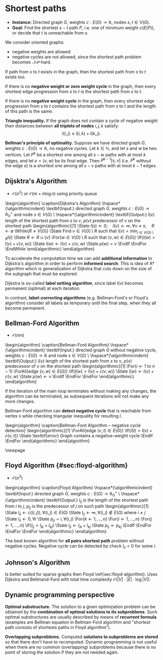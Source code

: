 # Shortest paths

* **Instance:** Directed graph $G$, weights $c: E(G) \rightarrow \mathbb{R}$, nodes $s, t \in V(G)$.
* **Goal:** Find the shortest $s - t$ path $P$, i.e. one of minimum weight $c(E(P))$, or decide that $t$ is unreachable from $s$.

We consider oriented graphs:

* negative weights are allowed
* negative cycles are not allowed, since the shortest path problem becomes $\mathcal{NP}$-hard.

If path from $s$ to $t$ exists in the graph, then the shortest path from $s$ to $t$ exists too.

If there is no **negative weight or zero weight cycle** in the graph, then every shortest edge progression from $s$ to $t$ is the shortest path from $s$ to $t$.

If there is no **negative weight cycle** in the graph, then every shortest edge progression from $s$ to $t$ contains the shortest path from $s$ to $t$ and the length of this path is the same.

**Triangle inequality.** If the graph does not contain a cycle of negative weight then distances between **all triplets of nodes** $i, j, k$ satisfy:
$$l(i, j) \leq l(i,k) + l(k, j).$$

**Bellman's principle of optimality.** Suppose we have directed graph $G$, weights $c: E(G) \rightarrow \mathbb{R}$, no negative cycles. Let $k \in \mathbb{N}$, and let $s$ and $w$ be two vertices. Let $P^k$ be a shortest one among all $s-w$ paths with at most $k$ edges, and let $e = (v, w)$ be its final edge. Then $P^{k - 1}[s, v]$ (i.e. $P^k$ without the edge $e$) is a shortest one among all $s-v$ paths with at most $k - 1$ edges.

## Dijsktra's Algorithm

* $\mathcal{O}(n^2)$ or $\mathcal{O}(m + n \log n)$ using priority queue

\begin{algorithm}
\caption{Dijkstra's Algorithm}
\hspace*{\algorithmicindent} \textbf{Input:} directed graph $G$, weights $c: E(G) \rightarrow \mathbb{R}_0^+$ and node $s \in V(G)$ \\
\hspace*{\algorithmicindent} \textbf{Output:} $l(v)$ length of the shortest path from $s$ to $v$, $p(v)$ predecessor of $v$ on the shortest path
\begin{algorithmic}[1]
\State $l(s) \gets 0; \quad l(v) \gets \infty, \forall v \ne s; \quad R \gets \emptyset$
\While{$R \ne V(G)$}
    \State Find $v \in V(G) \setminus R$ such that $l(v) = \min_{i \in V(G) \setminus R} l(i)$
    \State $R \gets R \cup \{ v \}$
    \For{$w \in V(G) \setminus R$ such that $(v, w) \in E(G)$}
        \If{$l(w) > l(v) + c(v, w)$}
            \State $l(w) \gets l(v) + c(v, w)$
            \State $p(w) = v$
        \EndIf
    \EndFor
\EndWhile
\end{algorithmic}
\end{algorithm}

To accelerate the computation time we can add **additional information** to Dijkstra's algorithm in order to perform **informed search**. This is idea of A* algorithm which is generalization of Dijkstra that cuts down on the size of the subgraph that must be explored.

Dijkstra is so-called **label setting algorithm**, since label $l(v)$ becomes permanent (optimal) at each iteration.

In contrast, **label-correcting algorithms** (e.g. Bellman-Ford's or Floyd's algorithm) consider all labels as temporary until the final step, when they all become permanent.

## Bellman-Ford Algorithm

* $\mathcal{O}(nm)$

\begin{algorithm}
\caption{Bellman-Ford Algorithm}
\hspace*{\algorithmicindent} \textbf{Input:} directed graph $G$ without negative cycle, weights $c: E(G) \rightarrow \mathbb{R}$ and node $s \in V(G)$ \\
\hspace*{\algorithmicindent} \textbf{Output:} $l(v)$ length of the shortest path from $s$ to $v$, $p(v)$ predecessor of $v$ on the shortest path
\begin{algorithmic}[1]
\For{$i \gets 1$ to $n - 1$}
    \ForAll{edge $(v, w) \in E(G)$}
        \If{$l(w) > l(v) + c(v, w)$}
            \State $l(w) \gets l(v) + c(v, w)$
            \State $p(w) \gets v$
        \EndIf
    \EndFor
\EndFor
\end{algorithmic}
\end{algorithm}

If the iteration of the main loop terminates without making any changes, the algorithm can be terminated, as subsequent iterations will not make any more changes.

Bellman-Ford algorithm can **detect negative cycle** that is reachable from vertex $s$ while checking triangular inequality for resulting $l$.

\begin{algorithm}
\caption{Bellman-Ford Algorithm – negative cycle detection}
\begin{algorithmic}[1]
\ForAll{edge $(v, t) \in E(G)$}
    \If{$l(t) > l(v) + c(v, t)$}
        \State \textbf{error} Graph contains a negative-weight cycle
    \EndIf
\EndFor
\end{algorithmic}
\end{algorithm}

\newpage

## Floyd Algorithm {#sec:floyd-algorithm}

* $\mathcal{O}(n^3)$

\begin{algorithm}
\caption{Floyd Algorithm}
\hspace*{\algorithmicindent} \textbf{Input:} directed graph $G$, weights $c: E(G) \rightarrow \mathbb{R}_0^+$ \\
\hspace*{\algorithmicindent} \textbf{Output:} $l_{ij}$ is the length of the shortest path from $i$ to $j$, $p_{ij}$ is the predecessor of $j$ on such path
\begin{algorithmic}[1]
\State $l_{ij} \gets c((i, j)), \forall (i, j) \in E(G)$
\State $l_{ij} \gets \infty, \forall (i, j) \notin E(G) \text{ where } i \ne j$
\State $l_{ii} \gets 0, \forall i$
\State $p_{ij} = i, \forall (i, j)$
\For{$k \gets 1, \dots, n$}
    \For{$i \gets 1, \dots, n$}
        \For{$j \gets 1, \dots, n$}
            \If{$l_{ij} > l_{ik} + l_{kj}$}
                \State $l_{ij} \gets l_{ik} + l_{kj}$
                \State $p_{ij} \gets p_{kj}$
            \EndIf
        \EndFor
    \EndFor
\EndFor
\end{algorithmic}
\end{algorithm}

The best known algorithm for **all pairs shortest path** problem without negative cycles. Negative cycle can be detected by check $l_{ii} < 0$ for some $i$.

## Johnson's Algorithm

Is better suited for sparse graphs then Floyd \ref{sec:floyd-algorithm}. Uses Dijkstra and Bellmand-Ford with total time complexity $\mathcal{O}(|V| \cdot |E| \cdot \log |V|)$.

## Dynamic programming perspective

**Optimal substructure.** The solution to a given optimization problem can be obtained by the **combination of optimal solutions to its subproblems**. Such optimal substructures are usually described by means of **recurrent formula** (examples are Bellman equation in Bellman-Ford algorithm and "shortest path consists of shortests paths in Floyd algorithm").

**Overlapping subproblems.** Computed **solutions to subproblems are stored** so that there don't have to recomputed. Dynamic programming is not useful when there are no common (overlapping) subproblems because there is no point of storing the solution if they are not needed again.
